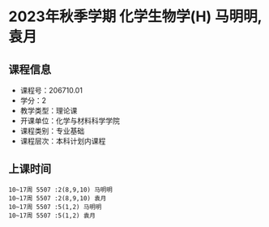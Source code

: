 # 2023年秋季学期 化学生物学(H) 马明明, 袁月






## 课程信息

- 课程号：206710.01
- 学分：2
- 教学类型：理论课
- 开课单位：化学与材料科学学院
- 课程类别：专业基础
- 课程层次：本科计划内课程

## 上课时间

```
10~17周 5507 :2(8,9,10) 马明明
10~17周 5507 :2(8,9,10) 袁月
10~17周 5507 :5(1,2) 马明明
10~17周 5507 :5(1,2) 袁月
```

